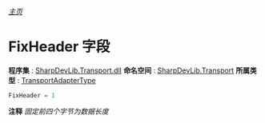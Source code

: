 ###### [主页](./Index.md "主页")
# FixHeader 字段
**程序集** : [SharpDevLib.Transport.dll](./SharpDevLib.Transport.assembly.md "SharpDevLib.Transport.dll")
**命名空间** : [SharpDevLib.Transport](./SharpDevLib.Transport.namespace.md "SharpDevLib.Transport")
**所属类型** : [TransportAdapterType](./SharpDevLib.Transport.TransportAdapterType.md "TransportAdapterType")
``` csharp
FixHeader = 1
```
**注释**
*固定前四个字节为数据长度*

